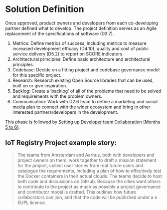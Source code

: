 # Solution Definition

Once approved, product owners and developers from each co-developing partner defined what to develop. The project definition serves as an Agile replacement of the specifications of software (D3.7).

1. Metrics: Define metrics of success, including metrics to measure increased development efficacy (D4.10), quality and cost of public service delivery (D5.2) to report on SCORE indicators.
2. Architectural principles: Define basic architecture and architectural principles.
3. Codebase: Decide on a fitting project and codebase governance model for this specific project.
4. Research: Research existing Open Source libraries that can be used, built on or give inspiration.
5. Backlog: Create a ‘backlog’ of all of the problems that need to be solved and requirements with the problem owners.
6. Communication: Work with D2.6 team to define a marketing and social media plan to connect with the wider ecosystem and bring in other interested partners/developers in the development.

This phase is followed by [Setting up Developer team Collaboration (Months 5 to 6)](4-development-setup.md).

## IoT Registry Project example story:

> The teams from Amsterdam and Aarhus, both with developers and project owners on them, work together to draft a mission statement for the project, collect user stories from real future users and catalogue the requirements, including a plan of how to effectively test the Docker containers in their actual clouds.  The teams decide to host  both code and discussions on GitHub. Because the cities want others to contribute to the project as much as possible a project governance and contributor model is drafted. This outlines how future collaborators can join, and that the code will be published under a a EUPL licence.
